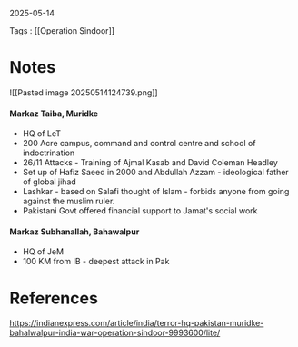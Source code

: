 2025-05-14

Tags : [[Operation Sindoor]]

# Notes 

![[Pasted image 20250514124739.png]]

#### Markaz Taiba, Muridke
- HQ of LeT
- 200 Acre campus, command and control centre and school of indoctrination
- 26/11 Attacks - Training of Ajmal Kasab and David Coleman Headley
- Set up of Hafiz Saeed in 2000 and Abdullah Azzam - ideological father of global jihad
- Lashkar - based on Salafi thought of Islam - forbids anyone from going against the muslim ruler. 
- Pakistani Govt offered financial support to Jamat's social work
#### Markaz Subhanallah, Bahawalpur
- HQ of JeM
- 100 KM from IB - deepest attack in Pak
# References

https://indianexpress.com/article/india/terror-hq-pakistan-muridke-bahalwalpur-india-war-operation-sindoor-9993600/lite/
